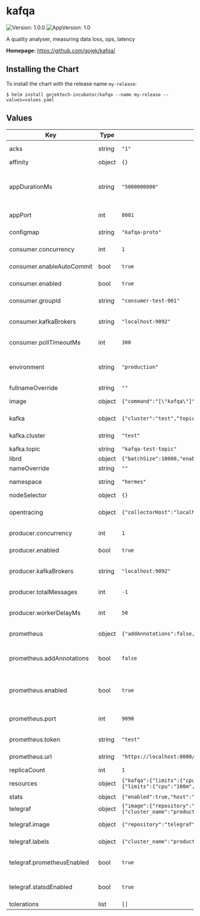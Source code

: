 # kafqa

![Version: 1.0.0](https://img.shields.io/badge/Version-1.0.0-informational?style=flat-square) ![AppVersion: 1.0](https://img.shields.io/badge/AppVersion-1.0-informational?style=flat-square)

A quality analyser, measuring data loss, ops, latency

**Homepage:** <https://github.com/gojek/kafqa/>

## Installing the Chart

To install the chart with the release name `my-release`:

```console
$ helm install gojektech-incubator/kafqa --name my-release --values=values.yaml
```

## Values

| Key | Type | Default | Description |
|-----|------|---------|-------------|
| acks | string | `"1"` | Specifies ack needed for producer |
| affinity | object | `{}` |  |
| appDurationMs | string | `"5000000000"` | Specifies how long producer should produce message for if producer.totalMessages is not -1 |
| appPort | int | `8081` | Port on which application will run |
| configmap | string | `"kafqa-proto"` | Which configmap to use for proto |
| consumer.concurrency | int | `1` | Simultaneous consumers to run |
| consumer.enableAutoCommit | bool | `true` | Enable or disable auto commit |
| consumer.enabled | bool | `true` | Boolean value to enable or disable consumer |
| consumer.groupId | string | `"consumer-test-001"` | Consumer group id to use |
| consumer.kafkaBrokers | string | `"localhost:9092"` | Kafka host for consumer. Format host:port,host2:port |
| consumer.pollTimeoutMs | int | `300` | Timeout for polling in consumer |
| environment | string | `"production"` | Use "development" to get debug logs. This sets the env in Kafqa container |
| fullnameOverride | string | `""` |  |
| image | object | `{"command":"[\"kafqa\"]","pullPolicy":"IfNotPresent","repository":"gojektech/kafqa","tag":"latest"}` | Kafqa docker image details |
| kafka | object | `{"cluster":"test","topic":"kafqa-test-topic"}` | Details of Kafka broker and topic to use |
| kafka.cluster | string | `"test"` | Cluster name for Kafka broker |
| kafka.topic | string | `"kafqa-test-topic"` | Topic in Kafka to use |
| librd | object | `{"batchSize":10000,"enabled":false,"queueMaxSize":10000,"queuedMinMessages":30000,"statsIntervalMs":500}` | Configuration for Librd |
| nameOverride | string | `""` |  |
| namespace | string | `"hermes"` | Namespace to deploy Kafqa to |
| nodeSelector | object | `{}` |  |
| opentracing | object | `{"collectorHost":"localhost","collectorPort":80,"jaegerDisabled":true,"jaegerReportLogSpans":true}` | Agent is sidecar, and it pushes data collector which could be remote |
| producer.concurrency | int | `1` | Number of producers to run simultaneously |
| producer.enabled | bool | `true` | Boolean value to enable or disable producer |
| producer.kafkaBrokers | string | `"localhost:9092"` | Kafka host for producer. Format host:port,host2:port |
| producer.totalMessages | int | `-1` | Number of messages to produce |
| producer.workerDelayMs | int | `50` | Delay between messages produced in milliseconds |
| prometheus | object | `{"addAnnotations":false,"enabled":true,"port":9090,"token":"test","url":"https://localhost:8080/v1/prom/metrics"}` | Prometheus configurations |
| prometheus.addAnnotations | bool | `false` | Flag for adding annotations to be scraped by prometheus operator |
| prometheus.enabled | bool | `true` | Enable or disable generation of prometheus specific metrics |
| prometheus.port | int | `9090` | URL port on which prometheus metrics are available |
| prometheus.token | string | `"test"` | Remote write token for prometheus for telegraf  |
| prometheus.url | string | `"https://localhost:8080/v1/prom/metrics"` | Remote write url for prometheus for telegraf  |
| replicaCount | int | `1` |  |
| resources | object | `{"kafqa":{"limits":{"cpu":"512m","memory":"512Mi"},"requests":{"cpu":"100m","memory":"128Mi"}},"telegraf":{"limits":{"cpu":"100m","memory":"128Mi"},"requests":{"cpu":"50m","memory":"50Mi"}}}` | Resources to specify for Kafqa or telegraf |
| stats | object | `{"enabled":true,"host":"localhost","port":8125}` | Statsd configurations |
| telegraf | object | `{"image":{"repository":"telegraf","tag":"latest"},"labels":{"cluster_name":"production"},"prometheusEnabled":true,"statsdEnabled":true}` | Telegraf configuration |
| telegraf.image | object | `{"repository":"telegraf","tag":"latest"}` | Specify which telegraf image to use |
| telegraf.labels | object | `{"cluster_name":"production"}` | Specify which labels to add to metrics |
| telegraf.prometheusEnabled | bool | `true` | Specify if input for prometheus should be added or not |
| telegraf.statsdEnabled | bool | `true` | Specify if input for statsd should be added or not |
| tolerations | list | `[]` |  |
